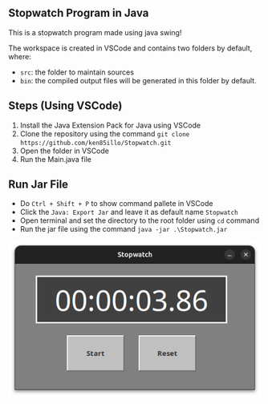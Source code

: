 ## Stopwatch Program in Java
This is a stopwatch program made using java swing!

The workspace is created in VSCode and contains two folders by default, where:

- `src`: the folder to maintain sources
- `bin`: the compiled output files will be generated in this folder by default.

## Steps (Using VSCode)
1. Install the Java Extension Pack for Java using VSCode
2. Clone the repository using the command `git clone https://github.com/ken85illo/Stopwatch.git`
3. Open the folder in VSCode
4. Run the Main.java file

## Run Jar File
- Do `Ctrl + Shift + P` to show command pallete in VSCode
- Click the `Java: Export Jar` and leave it as default name `Stopwatch`
- Open terminal and set the directory to the root folder using `cd` command
- Run the jar file using the command `java -jar .\Stopwatch.jar`

![alt text](image.png)

